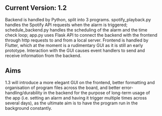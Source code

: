 ## Current Version: 1.2
Backend is handled by Python, split into 3 programs. spotify_playback.py handles the Spotify API requests when the alarm is triggered; schedule_backend.py handles the scheduling of the alarm and the time check loop; app.py uses Flask API to connect the backend with the frontend through http requests to and from a local server. 
Frontend is handled by Flutter, which at the moment is a rudimentary GUI as it is still an early prototype. Interaction with the GUI causes event handlers to send and receive information from the backend.

## Aims
1.3 will introduce a more elegant GUI on the frontend, better formatting and organisation of program files across the board, and better error-handling/durability in the backend for the purpose of long-term usage of the app (i.e. setting an alarm and having it trigger multiple times across several days), 
as the ultimate aim is to have the program run in the background constantly.
